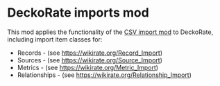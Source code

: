 <!--
# @title README - mod: DeckoRate imports
-->

# DeckoRate imports mod

This mod applies the functionality of the [CSV import mod](https://github.com/decko-commons/card-mods/tree/main/card-mod-csv_import)
to DeckoRate, including import item classes for:

- Records - (see https://wikirate.org/Record_Import)
- Sources - (see https://wikirate.org/Source_Import)
- Metrics - (see https://wikirate.org/Metric_Import)
- Relationships - (see https://wikirate.org/Relationship_Import)